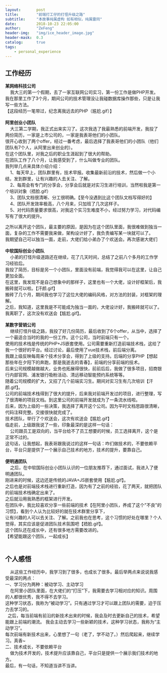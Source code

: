 ```yaml
---
layout:       post
title:        "前端打工仔的打怪升级之路"
subtitle:     "本故事纯属虚构 如有相似，纯属雷同"
date:         2018-10-23 22:05:00
author:       "ZeFeng"
header-img:   "img/ice_header_image.jpg"
header-mask:  0.3
catalog:      true
tags:
    - personal_experience
---
```


## 工作经历
<b>某网络科技公司</b><br />
&nbsp;&nbsp;&nbsp;&nbsp;我大三的第一个假期，去了一家互联网公司实习，第一份工作是做PHP开发。<br />
我在那里工作了3个月，期间公司的技术管理没让我碰数据库操作那些，只是让我写一些方法。<br />
【这段经历一笔带过，纪念离我远去的PHP（尴尬.gif）】<br />
<br />
<b>阿里创业小团队</b><br />
&nbsp;&nbsp;&nbsp;&nbsp;大三第二学期，我正式出来实习了。这次我选了我最熟悉的前端开发，我投了两份简历，一家是上市公司的，一家是我表哥他们的小团队。<br />
很开心收到了两个offer，经过一番考虑，最后选择了我表哥他们的小团队（他们团队有7个人，从阿里出来创业的）。<br />
在这个团队里，对我之后的职业生涯起到了很大的帮助。<br />
在团队工作了八个月，让我感受到了，什么叫做专业的团队。<br />
我列举几点来具体介绍介绍：<br />
&nbsp;&nbsp;&nbsp;&nbsp;1、每天早上，团队群里有，技术早报。收集最新前沿的技术，然后做一个小结，发到群里，让有兴趣的人去关注、了解。<br />
&nbsp;&nbsp;&nbsp;&nbsp;2、每周会有专门的分享会，分享会后就是对实习生进行培训，当然啦我是第一个培训对象（捂脸.gif）<br />
&nbsp;&nbsp;&nbsp;&nbsp;3、团队文档很清晰、分工很明确。【至今没遇到比这个团队文档写得好的】<br />
&nbsp;&nbsp;&nbsp;&nbsp;4、团队开发效率极高，八个月来，只加班了几次这样子。<br />
&nbsp;&nbsp;&nbsp;&nbsp;5、对代码质量要求很高，对我这个实习生难度不小，经过努力学习，对代码编写有了很大的提升。<br />

之所以离开这个团队，最主要的原因，是因为在这个团队里面，我很难做到独当一面，复杂的工作不需要我来做，架构设计好了，我负责编写某一块就可以了。<br />
我期望自己可以独当一面，走前，大佬们给小弟办了个欢送会。再次感谢大佬们<br />
<br />
<b>中软国际创业小团队</b><br />
&nbsp;&nbsp;&nbsp;&nbsp;小弟的打怪升级道路还在继续，花了几天时间，总结了之前八个多月的工作学习经验后。<br />
我投了简历，目标是另一个小团队，里面没有前端，我觉得我可以在这里，让自己更加全面。<br />
在这里，我发现不是自己想象中的那样子，这里也有一个大佬，设计好框架后，我搬砖就可以啦。【汗颜.gif】<br />
搬砖了几个月，期间我也学习了这位大佬的编码风格，对方法的封装，对框架的理解。<br />
之后，我知道，这里我是不可能成为独当一面的，大佬设计好，我搬砖就可以了。我离职了，这次没有欢送会【尴尬.gif】。<br />
<br />
<b>某数字营销公司</b><br />
&nbsp;&nbsp;&nbsp;&nbsp;继续打怪升级之路，我投了好几份简历，最后收到了6个offer，从当中，选择了一个最适合当时的我的一份工作。这个公司，当时前端只有一个。<br />
使用的技术栈是传统的PHP+JS嵌套使用。公司需要重新打造前端技术栈，这给了我一个很好的平台。经过讨论，最后使用了vue技术栈，前后端分离。<br />
我跟上级反映每周来个技术分享会，得到了上级的支持。后端的分享PHP【想起那些年在夕阳下的奔跑，那是我逝去的青春】，前端的分享前端的技术。<br />
后来公司规模越做越大，业务也拓展得很快，前前后后，我做了很多项目，招商银行内部官网、浦发银行吸粉活动、清远移动智能预约系统等等。<br />
随着公司规模的扩大，又招了几个前端实习生。期间对实习生有几次培训【汗颜.gif】。<br />
公司的前端技术栈得到了很大的提升，后来我对前端开发过的项目，进行整理，写了很清晰的项目文档。到这里公司的前端开发就成为了一条流水线啦。<br />
后来，因为上级的一些决策，我选择了离开这个公司。因为平时文档思路很清晰，代码注释完整。交接很快就完成了。<br />
技术团队，举行了个欢送会，这次有欢送会【尴尬.gif】<br />
临走前，上级跟我说了一些，印象最深的是这样一句话：<br />
&nbsp;&nbsp;&nbsp;&nbsp;公司跟员工是双向的，当平台给不了员工想要的时候，员工选择离开，这个是正常不过的。<br />
这句话，让我想起，我表哥跟我说过的这样一句话：咋们做技术的，不要依赖平台，平台只是提供了一个展示自己技术的地方，技术的提升，要靠自己。<br />
<br />
<b>便明通团队</b><br />
&nbsp;&nbsp;&nbsp;&nbsp;之后，在中软国际创业小团队认识的一位朋友推荐下，通过面试，我进入了便明通团队。<br />
刚进来的时候，这边还是传统的JAVA+JS嵌套使用【尴尬.gif】。<br />
之后也是对前端技术栈进行重新打造，因为有了之前的经验，花了两天，就把团队的前端技术栈确定出来了。<br />
之后就沿用我熟悉的框架进行开发。<br />
在团队中，我比较喜欢分享一些前端的技术【在阿里小团队，养成了这个"不良"的习惯】，看到个人认为比较好的就在技术群里分享下，<br />
让有兴趣的人可以去关注、了解。之前我也在思考，这个习惯的好处在哪里？个人觉得，其实应该是促进团队技术氛围吧【捂脸.gif】。<br />
这个团队还在成长中，还有很多地方需要改进的。<br />
【希望能跟这个团队，一起成长】<br />
<br />

## 个人感悟
&nbsp;&nbsp;&nbsp;&nbsp;从这些工作经历中，我学习到了很多，也成长了很多。最后举两点来说说我感受最深的两点：<br />
一、学习分为两种：被动学习、主动学习<br />
&nbsp;&nbsp;&nbsp;&nbsp;在阿里小团队里面，在大佬们的“打压”下，我需要去学习相对应的知识。周围的人都很优秀，我不得不去学习。<br />
这种学习状态，我称为“被动学习”。只有通过学习才可以跟上团队的需要，迫于压力去学习的。<br />
&nbsp;&nbsp;之后，每当前端有前沿的新技术出来的时候，我会及时去更新自己的技术，希望能跟上前端的潮流。
我会主动去学习一些新颖的技术，这种学习状态，我称为“主动学习”。<br />
每次前端有新技术出来，心里想了一句（老了，学不动了。）然后爬起来，继续学习。真香~<br />
二、技术成长，不要依赖平台<br />
&nbsp;&nbsp;&nbsp;&nbsp;做为技术开发的，技术提升应该靠自己，平台只是提供一个展示我们技术的地方。<br />
最后，有一句话，不知道当讲不当讲。<br />
<br />
<br />
<br />
<br />
<br />
<br />
<br />
<br />
~~~~~~~~~~~~~还是讲吧，不要老油条，要保持初心，做技术的，要始终保持自己的竞争力。<br />











